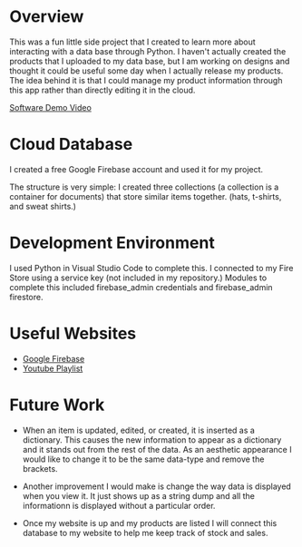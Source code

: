 # Overview

This was a fun little side project that I created to learn more about interacting with a data base through Python. I haven't
actually created the products that I uploaded to my data base, but I am working on designs and thought it could be useful some
day when I actually release my products. The idea behind it is that I could manage my product information through this app rather than directly editing it in the cloud.

[Software Demo Video](https://youtu.be/tbUAPiNNV28)

# Cloud Database

I created a free Google Firebase account and used it for my project.

The structure is very simple: I created three collections (a collection is a container for documents) that store similar items together. (hats, t-shirts, and sweat shirts.)

# Development Environment

I used Python in Visual Studio Code to complete this. I connected to my Fire Store using a service key (not included in my repository.) Modules to complete this included firebase_admin credentials and firebase_admin firestore.

# Useful Websites

- [Google Firebase](https://firebase.google.com/docs/firestore/data-model)
- [Youtube Playlist](https://www.youtube.com/playlist?list=PLs3IFJPw3G9LW-rGJ8EBMaCd8OxGm_qQe)

# Future Work

- When an item is updated, edited, or created, it is inserted as a dictionary. This causes the new information to appear as a dictionary and it stands out from the rest of the data. As an aesthetic appearance I would like to change it to be the same data-type and remove the brackets.

- Another improvement I would make is change the way data is displayed when you view it. It just shows up as a string dump and all the informationn is displayed without a particular order.

- Once my website is up and my products are listed I will connect this database to my website to help me keep track of stock and sales.
